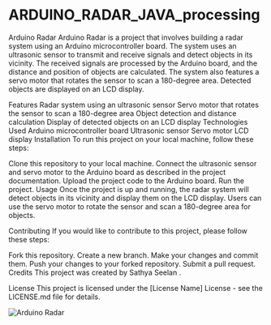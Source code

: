 # ARDUINO_RADAR_JAVA_processing
Arduino Radar
Arduino Radar is a project that involves building a radar system using an Arduino microcontroller board. The system uses an ultrasonic sensor to transmit and receive signals and detect objects in its vicinity. The received signals are processed by the Arduino board, and the distance and position of objects are calculated. The system also features a servo motor that rotates the sensor to scan a 180-degree area. Detected objects are displayed on an LCD display.

Features
Radar system using an ultrasonic sensor
Servo motor that rotates the sensor to scan a 180-degree area
Object detection and distance calculation
Display of detected objects on an LCD display
Technologies Used
Arduino microcontroller board
Ultrasonic sensor
Servo motor
LCD display
Installation
To run this project on your local machine, follow these steps:

Clone this repository to your local machine.
Connect the ultrasonic sensor and servo motor to the Arduino board as described in the project documentation.
Upload the project code to the Arduino board.
Run the project.
Usage
Once the project is up and running, the radar system will detect objects in its vicinity and display them on the LCD display. Users can use the servo motor to rotate the sensor and scan a 180-degree area for objects.

Contributing
If you would like to contribute to this project, please follow these steps:

Fork this repository.
Create a new branch.
Make your changes and commit them.
Push your changes to your forked repository.
Submit a pull request.
Credits
This project was created by Sathya Seelan .

License
This project is licensed under the [License Name] License - see the LICENSE.md file for details.



![Arduino Radar](https://encrypted-tbn0.gstatic.com/images?q=tbn:ANd9GcQZZw9H2K1DHii9uppYYkIvWIfbJytqHaJFmA&usqp=CAU)
